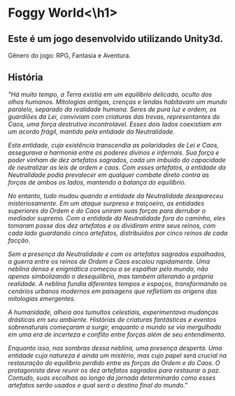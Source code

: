 <h1>Foggy World<\h1>

<h2>Este é um jogo desenvolvido utilizando Unity3d.</h2>

<span>Gênero do jogo: RPG, Fantasia e Aventura.</span>

<h2>História</h2>

<i>"Há muito tempo, a Terra existia em um equilíbrio delicado, oculto dos olhos humanos. Mitologias antigas, crenças e lendas habitavam um mundo paralelo, separado da realidade humana. Seres de pura luz e ordem, os guardiões da Lei, conviviam com criaturas das trevas, representantes do Caos, uma força destrutiva incontrolável. Esses dois lados coexistiam em um acordo frágil, mantido pela entidade da Neutralidade.

Esta entidade, cuja existência transcendia as polaridades de Lei e Caos, assegurava a harmonia entre os poderes divinos e infernais. Sua força e poder vinham de dez artefatos sagrados, cada um imbuído da capacidade de neutralizar as leis de ordem e caos. Com esses artefatos, a entidade da Neutralidade podia prevalecer em qualquer combate direto contra as forças de ambos os lados, mantendo a balança do equilíbrio.

No entanto, tudo mudou quando a entidade da Neutralidade desapareceu misteriosamente. Em um ataque surpresa e traiçoeiro, as entidades superiores da Ordem e do Caos uniram suas forças para derrubar o mediador supremo. Com a entidade da Neutralidade fora do caminho, eles tomaram posse dos dez artefatos e os dividiram entre seus reinos, com cada lado guardando cinco artefatos, distribuídos por cinco reinos de cada facção.

Sem a presença da Neutralidade e com os artefatos sagrados espalhados, a guerra entre os reinos de Ordem e Caos escalou rapidamente. Uma neblina densa e enigmática começou a se espalhar pelo mundo, não apenas simbolizando o desequilíbrio, mas também alterando a própria realidade. A neblina fundia diferentes tempos e espaços, transformando os cenários urbanos modernos em paisagens que refletiam as origens das mitologias emergentes.

A humanidade, alheia aos tumultos celestiais, experimentava mudanças drásticas em seu ambiente. Histórias de criaturas fantásticas e eventos sobrenaturais começaram a surgir, enquanto o mundo se via mergulhado em uma era de incerteza e conflito entre forças além de seu entendimento.

Enquanto isso, nas sombras dessa neblina, uma presença desperta. Uma entidade cuja natureza é ainda um mistério, mas cujo papel será crucial na restauração do equilíbrio perdido entre as forças da Ordem e do Caos. O protagonista deve reunir os dez artefatos sagrados para restaurar a paz. Contudo, suas escolhas ao longo da jornada determinarão como esses artefatos serão usados e qual será o destino final do mundo."</i>
